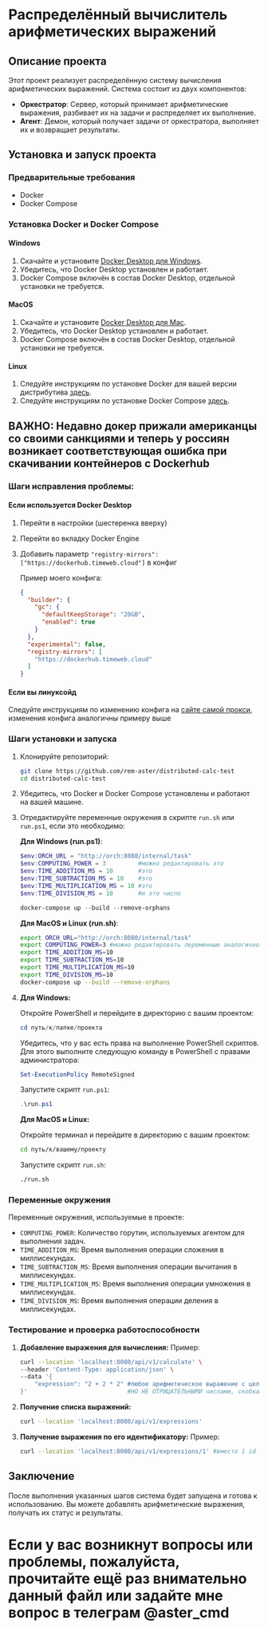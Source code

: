 # Распределённый вычислитель арифметических выражений

## Описание проекта

Этот проект реализует распределённую систему вычисления арифметических выражений. Система состоит из двух компонентов:

- **Оркестратор**: Сервер, который принимает арифметические выражения, разбивает их на задачи и распределяет их выполнение.
- **Агент**: Демон, который получает задачи от оркестратора, выполняет их и возвращает результаты.

## Установка и запуск проекта

### Предварительные требования

- Docker
- Docker Compose

### Установка Docker и Docker Compose

#### Windows

1. Скачайте и установите [Docker Desktop для Windows](https://www.docker.com/products/docker-desktop).
2. Убедитесь, что Docker Desktop установлен и работает.
3. Docker Compose включён в состав Docker Desktop, отдельной установки не требуется.

#### MacOS

1. Скачайте и установите [Docker Desktop для Mac](https://www.docker.com/products/docker-desktop).
2. Убедитесь, что Docker Desktop установлен и работает.
3. Docker Compose включён в состав Docker Desktop, отдельной установки не требуется.

#### Linux

1. Следуйте инструкциям по установке Docker для вашей версии дистрибутива [здесь](https://docs.docker.com/engine/install/).
2. Следуйте инструкциям по установке Docker Compose [здесь](https://docs.docker.com/compose/install/).

## **ВАЖНО:** Недавно докер прижали американцы со своими санкциями и теперь у россиян возникает соответствующая ошибка при скачивании контейнеров с Dockerhub
### Шаги исправления проблемы:

#### Если используется Docker Desktop

1. Перейти в настройки (шестеренка вверху)

2. Перейти во вкладку Docker Engine

3. Добавить параметр ```"registry-mirrors": ["https://dockerhub.timeweb.cloud"]``` в конфиг

    Пример моего конфига:
    ```json
    {
      "builder": {
        "gc": {
          "defaultKeepStorage": "20GB",
          "enabled": true
        }
      },
      "experimental": false,
      "registry-mirrors": [
        "https://dockerhub.timeweb.cloud"
      ]
    }
    ```

#### Если вы линуксойд

  Следуйте инструкциям по изменению конфига на [сайте самой прокси](https://dockerhub.timeweb.cloud), изменения конфига аналогичны примеру выше

### Шаги установки и запуска

1. Клонируйте репозиторий:

    ```sh
    git clone https://github.com/rem-aster/distributed-calc-test
    cd distributed-calc-test
    ```

2. Убедитесь, что Docker и Docker Compose установлены и работают на вашей машине.

3. Отредактируйте переменные окружения в скрипте `run.sh` или `run.ps1`, если это необходимо:

    **Для Windows (run.ps1)**:

    ```powershell
    $env:ORCH_URL = "http://orch:8080/internal/task"
    $env:COMPUTING_POWER = 3         #можно редактировать это
    $env:TIME_ADDITION_MS = 10       #это
    $env:TIME_SUBTRACTION_MS = 10    #это 
    $env:TIME_MULTIPLICATION_MS = 10 #это
    $env:TIME_DIVISION_MS = 10       #и это число

    docker-compose up --build --remove-orphans
    ```

    **Для MacOS и Linux (run.sh)**:

    ```sh
    export ORCH_URL="http://orch:8080/internal/task"
    export COMPUTING_POWER=3 #можно редактировать переменные аналогично примеру выше (run.ps1)
    export TIME_ADDITION_MS=10
    export TIME_SUBTRACTION_MS=10
    export TIME_MULTIPLICATION_MS=10
    export TIME_DIVISION_MS=10
    docker-compose up --build --remove-orphans
    ```

4. **Для Windows:**

    Откройте PowerShell и перейдите в директорию с вашим проектом:

    ```powershell
    cd путь/к/папке/проекта
    ```

    Убедитесь, что у вас есть права на выполнение PowerShell скриптов. Для этого выполните следующую команду в PowerShell с правами администратора:

    ```powershell
    Set-ExecutionPolicy RemoteSigned
    ```

    Запустите скрипт `run.ps1`:

    ```powershell
    .\run.ps1
    ```

    **Для MacOS и Linux:**

    Откройте терминал и перейдите в директорию с вашим проектом:

    ```sh
    cd путь/к/вашему/проекту
    ```

    Запустите скрипт `run.sh`:

    ```sh
    ./run.sh
    ```

### Переменные окружения

Переменные окружения, используемые в проекте:

- `COMPUTING_POWER`: Количество горутин, используемых агентом для выполнения задач.
- `TIME_ADDITION_MS`: Время выполнения операции сложения в миллисекундах.
- `TIME_SUBTRACTION_MS`: Время выполнения операции вычитания в миллисекундах.
- `TIME_MULTIPLICATION_MS`: Время выполнения операции умножения в миллисекундах.
- `TIME_DIVISION_MS`: Время выполнения операции деления в миллисекундах.

### Тестирование и проверка работоспособности

1. **Добавление выражения для вычисления:**
    Пример:
    ```sh
    curl --location 'localhost:8080/api/v1/calculate' \
    --header 'Content-Type: application/json' \
    --data '{
        "expression": "2 + 2 * 2" #любое арифметическое выражение с целочислеными и/или дробными
    }'                            #НО НЕ ОТРИЦАТЕЛЬНЫМИ числами, скобками и знаками + - * / соответствующих операций
    ```

2. **Получение списка выражений:**
    ```sh
    curl --location 'localhost:8080/api/v1/expressions'
    ```

3. **Получение выражения по его идентификатору:**
    Пример:
    ```sh
    curl --location 'localhost:8080/api/v1/expressions/1' #вместо 1 id вашего вычисления
    ```

## Заключение

После выполнения указанных шагов система будет запущена и готова к использованию. Вы можете добавлять арифметические выражения, получать их статус и результаты.

# Если у вас возникнут вопросы или проблемы, пожалуйста, прочитайте ещё раз внимательно данный файл или задайте мне вопрос в телеграм @aster_cmd
